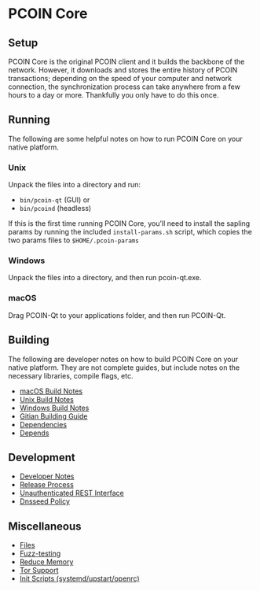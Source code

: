 # PCOIN Core

## Setup

PCOIN Core is the original PCOIN client and it builds the backbone of the network. However, it downloads and stores the entire history of PCOIN transactions; depending on the speed of your computer and network connection, the synchronization process can take anywhere from a few hours to a day or more. Thankfully you only have to do this once.

## Running

The following are some helpful notes on how to run PCOIN Core on your native platform.

### Unix

Unpack the files into a directory and run:

- `bin/pcoin-qt` (GUI) or
- `bin/pcoind` (headless)

If this is the first time running PCOIN Core, you'll need to install the sapling params by running the included `install-params.sh` script, which copies the two params files to `$HOME/.pcoin-params`

### Windows

Unpack the files into a directory, and then run pcoin-qt.exe.

### macOS

Drag PCOIN-Qt to your applications folder, and then run PCOIN-Qt.

## Building

The following are developer notes on how to build PCOIN Core on your native platform. They are not complete guides, but include notes on the necessary libraries, compile flags, etc.

- [macOS Build Notes](./Building/build-osx.md)
- [Unix Build Notes](./Building/build-unix.md)
- [Windows Build Notes](./Building/build-windows.md)
- [Gitian Building Guide](./Building/gitian-building/gitian-building.md)
- [Dependencies](./Building/dependencies.md)
- [Depends](./Building/depends.md)

## Development

- [Developer Notes](./Development/developer-notes.md)
- [Release Process](./Development/release-process.md)
- [Unauthenticated REST Interface](./Development/REST-interface.md)
- [Dnsseed Policy](./Development/dnsseed-policy.md)

## Miscellaneous

- [Files](./Miscellaneous/files.md)
- [Fuzz-testing](./Miscellaneous/fuzzing.md)
- [Reduce Memory](./Miscellaneous/reduce-memory.md)
- [Tor Support](./Miscellaneous/tor.md)
- [Init Scripts (systemd/upstart/openrc)](./Miscellaneous/init.md)

